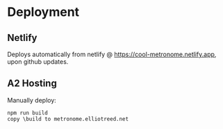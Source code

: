 # Deployment

## Netlify

Deploys automatically from netlify @ https://cool-metronome.netlify.app, upon github updates.

## A2 Hosting

Manually deploy:

    npm run build
    copy \build to metronome.elliotreed.net

